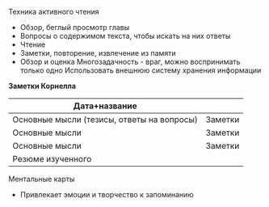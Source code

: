 Техника активного чтения
- Обзор, беглый просмотр главы
- Вопросы о содержимом текста, чтобы искать на них ответы
- Чтение
- Заметки, повторение, извлечение из памяти
- Обзор и оценка
Многозадачность - враг, можно воспринимать только одно
Использовать внешнюю систему хранения информации

**Заметки Корнелла**

| Дата+название                              |         |
| ------------------------------------------ | ------- |
| Основные мысли (тезисы, ответы на вопросы) | Заметки |
| Основные мысли                             | Заметки |
| Основные мысли                             | Заметки |
| Резюме изученного                          |         |

Ментальные карты
- Привлекает эмоции и творчество к запоминанию

